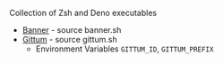 Collection of Zsh and Deno executables

- [Banner](https://github.com/rob-letts/Scripts/blob/main/banner.sh) - source banner.sh
- [Gittum](https://github.com/rob-letts/scripts/blob/main/gittum.sh) - source gittum.sh
  - Environment Variables `GITTUM_ID`, `GITTUM_PREFIX`
